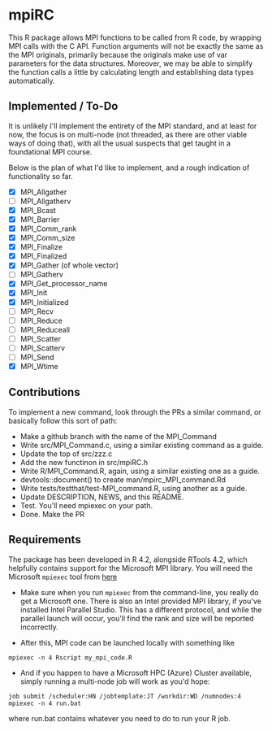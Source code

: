 # mpiRC

This R package allows MPI functions to be called from R code, 
by wrapping MPI calls with the C API. Function arguments will
not be exactly the same as the MPI originals, primarily
because the originals make use of var parameters for the
data structures. Moreover, we may be able to simplify the function
calls a little by calculating length and establishing data types
automatically.

## Implemented / To-Do

It is unlikely I'll implement the entirety of the MPI standard, and
at least for now, the focus is on multi-node (not threaded, as there
are other viable ways of doing that), with all the usual suspects
that get taught in a foundational MPI course.

Below is the plan of what I'd like to implement, and a rough
indication of functionality so far.

- [x] MPI_Allgather
- [ ] MPI_Allgatherv
- [x] MPI_Bcast 
- [x] MPI_Barrier
- [x] MPI_Comm_rank
- [x] MPI_Comm_size
- [x] MPI_Finalize
- [x] MPI_Finalized
- [x] MPI_Gather (of whole vector)
- [ ] MPI_Gatherv
- [x] MPI_Get_processor_name
- [x] MPI_Init
- [x] MPI_Initialized
- [ ] MPI_Recv
- [ ] MPI_Reduce
- [ ] MPI_Reduceall
- [ ] MPI_Scatter
- [ ] MPI_Scatterv
- [ ] MPI_Send
- [x] MPI_Wtime

## Contributions 

To implement a new command, look through the PRs a similar command, or 
basically follow this sort of path:

* Make a github branch with the name of the MPI_Command
* Write src/MPI_Command.c, using a similar existing command as a guide.
* Update the top of src/zzz.c
* Add the new functinon in src/mpiRC.h
* Write R/MPI_Command.R, again, using a similar existing one as a guide.
* devtools::document() to create man/mpirc_MPI_command.Rd
* Write tests/testthat/test-MPI_command.R, using another as a guide.
* Update DESCRIPTION, NEWS, and this README.
* Test. You'll need mpiexec on your path.
* Done. Make the PR



## Requirements

The package has been developed in R 4.2, alongside RTools 4.2, which
helpfully contains support for the Microsoft MPI library. You will need
the Microsoft `mpiexec` tool from 
[here](https://www.microsoft.com/en-us/download/confirmation.aspx?id=100593)

* Make sure when you run `mpiexec` from the command-line, you really
do get a Microsoft one. There is also an Intel provided MPI library, 
if you've installed Intel Parallel Studio. This has a different protocol,
and while the parallel launch will occur, you'll find the rank and size 
will be reported incorrectly.

* After this, MPI code can be launched locally with something like
```
mpiexec -n 4 Rscript my_mpi_code.R
```

* And if you happen to have a Microsoft HPC (Azure) Cluster available,
simply running a multi-node job will work as you'd hope:

```
job submit /scheduler:HN /jobtemplate:JT /workdir:WD /numnodes:4 mpiexec -n 4 run.bat
```

where run.bat contains whatever you need to do to run your R job.
